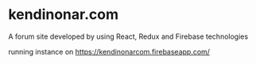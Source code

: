 # kendinonar.com
A forum site developed by using React, Redux and Firebase technologies

running instance on https://kendinonarcom.firebaseapp.com/
